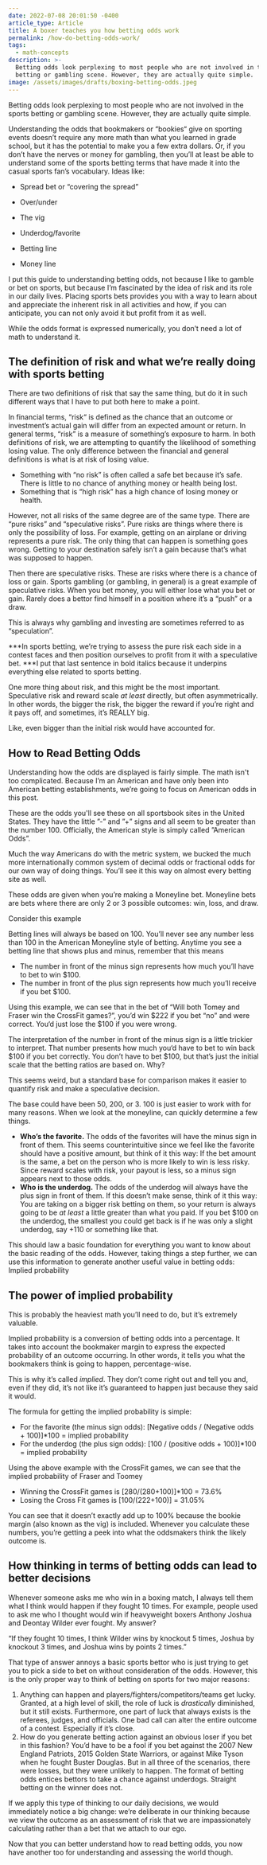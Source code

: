 ```yaml
---
date: 2022-07-08 20:01:50 -0400
article_type: Article
title: A boxer teaches you how betting odds work
permalink: /how-do-betting-odds-work/
tags:
  - math-concepts
description: >-
  Betting odds look perplexing to most people who are not involved in the sports
  betting or gambling scene. However, they are actually quite simple.
image: /assets/images/drafts/boxing-betting-odds.jpeg
---
```

Betting odds look perplexing to most people who are not involved in the sports betting or gambling scene. However, they are actually quite simple.

Understanding the odds that bookmakers or “bookies“ give on sporting events doesn’t require any more math than what you learned in grade school, but it has the potential to make you a few extra dollars. Or, if you don’t have the nerves or money for gambling, then you’ll at least be able to understand some of the sports betting terms that have made it into the casual sports fan’s vocabulary. Ideas like:

* Spread bet or “covering the spread”
* Over/under
* The vig
* Underdog/favorite

* Betting line
* Money line

I put this guide to understanding betting odds, not because I like to gamble or bet on sports, but because I’m fascinated by the idea of risk and its role in our daily lives. Placing sports bets provides you with a way to learn about and appreciate the inherent risk in all activities and how, if you can anticipate, you can not only avoid it but profit from it as well.

While the odds format is expressed numerically, you don’t need a lot of math to understand it.

## The definition of risk and what we’re really doing with sports betting

There are two definitions of risk that say the same thing, but do it in such different ways that I have to put both here to make a point.

In financial terms, “risk“ is defined as the chance that an outcome or investment’s actual gain will differ from an expected amount or return. In general terms, “risk” is a measure of something’s exposure to harm. In both definitions of risk, we are attempting to quantify the likelihood of something losing value. The only difference between the financial and general definitions is what is at risk of losing value.

* Something with “no risk” is often called a safe bet because it’s safe. There is little to no chance of anything money or health being lost.
* Something that is “high risk” has a high chance of losing money or health.

However, not all risks of the same degree are of the same type. There are “pure risks” and “speculative risks”. Pure risks are things where there is only the possibility of loss. For example, getting on an airplane or driving represents a pure risk. The only thing that can happen is something goes wrong. Getting to your destination safely isn’t a gain because that’s what was supposed to happen.

Then there are speculative risks. These are risks where there is a chance of loss or gain. Sports gambling (or gambling, in general) is a great example of speculative risks. When you bet money, you will either lose what you bet or gain. Rarely does a bettor find himself in a position where it’s a “push” or a draw.

This is always why gambling and investing are sometimes referred to as “speculation”.

*\*\*In sports betting, we’re trying to assess the pure risk each side in a contest faces and then position ourselves to profit from it with a speculative bet. \*\**I put that last sentence in bold italics because it underpins everything else related to sports betting.

One more thing about risk, and this might be the most important. Speculative risk and reward scale *at least* directly, but often asymmetrically. In other words, the bigger the risk, the bigger the reward if you’re right and it pays off, and sometimes, it’s REALLY big.

Like, even bigger than the initial risk would have accounted for.

## How to Read Betting Odds

Understanding how the odds are displayed is fairly simple. The math isn't too complicated. Because I’m an American and have only been into American betting establishments, we’re going to focus on American odds in this post.

These are the odds you'll see these on all sportsbook sites in the United States. They have the little ”-” and ”+” signs and all seem to be greater than the number 100. Officially, the American style is simply called ”American Odds”.

Much the way Americans do with the metric system, we bucked the much more internationally common system of decimal odds or fractional odds for our own way of doing things. You’ll see it this way on almost every betting site as well.

These odds are given when you’re making a Moneyline bet. Moneyline bets are bets where there are only 2 or 3 possible outcomes: win, loss, and draw.

Consider this example

Betting lines will always be based on 100. You’ll never see any number less than 100 in the American Moneyline style of betting. Anytime you see a betting line that shows plus and minus, remember that this means

* The number in front of the minus sign represents how much you’ll have to bet to win $100.
* The number in front of the plus sign represents how much you’ll receive if you bet $100.

Using this example, we can see that in the bet of “Will both Tomey and Fraser win the CrossFit games?”, you’d win $222 if you bet “no” and were correct. You‘d just lose the $100 if you were wrong.

The interpretation of the number in front of the minus sign is a little trickier to interpret. That number presents how much you‘d have to bet to win back $100 if you bet correctly. You don’t have to bet $100, but that’s just the initial scale that the betting ratios are based on. Why?

This seems weird, but a standard base for comparison makes it easier to quantify risk and make a speculative decision.

The base could have been 50, 200, or 3. 100 is just easier to work with for many reasons. When we look at the moneyline, can quickly determine a few things.

* **Who’s the favorite.** The odds of the favorites will have the minus sign in front of them. This seems counterintuitive since we feel like the favorite should have a positive amount, but think of it this way: If the bet amount is the same, a bet on the person who is more likely to win is less risky. Since reward scales with risk, your payout is less, so a minus sign appears next to those odds.
* **Who is the underdog.** The odds of the underdog will always have the plus sign in front of them. If this doesn’t make sense, think of it this way: You are taking on a bigger risk betting on them, so your return is always going to be *at least* a little greater than what you paid. If you bet $100 on the underdog, the smallest you could get back is if he was only a slight underdog, say +110 or something like that.

This should law a basic foundation for everything you want to know about the basic reading of the odds. However, taking things a step further, we can use this information to generate another useful value in betting odds: Implied probability

## The power of implied probability

This is probably the heaviest math you’ll need to do, but it’s extremely valuable.

Implied probability is a conversion of betting odds into a percentage. It takes into account the bookmaker margin to express the expected probability of an outcome occurring. In other words, it tells you what the bookmakers think is going to happen, percentage-wise.

This is why it’s called *implied*. They don’t come right out and tell you and, even if they did, it’s not like it’s guaranteed to happen just because they said it would.

The formula for getting the implied probability is simple:

* For the favorite (the minus sign odds): \[Negative odds / (Negative odds + 100)\]\*100 = implied probability
* For the underdog (the plus sign odds): \[100 / (positive odds + 100)\]\*100 = implied probability

Using the above example with the CrossFit games, we can see that the implied probability of Fraser and Toomey

* Winning the CrossFit games is \[280/(280+100)\]\*100 = 73.6%
* Losing the Cross Fit games is \[100/(222+100)\] = 31.05%

You can see that it doesn’t exactly add up to 100% because the bookie margin (also known as the vig) is included. Whenever you calculate these numbers, you’re getting a peek into what the oddsmakers think the likely outcome is.

## How thinking in terms of betting odds can lead to better decisions

Whenever someone asks me who win in a boxing match, I always tell them what I think would happen if they fought 10 times. For example, people used to ask me who I thought would win if heavyweight boxers Anthony Joshua and Deontay Wilder ever fought. My answer?

“If they fought 10 times, I think Wilder wins by knockout 5 times, Joshua by knockout 3 times, and Joshua wins by points 2 times.”

That type of answer annoys a basic sports bettor who is just trying to get you to pick a side to bet on without consideration of the odds. However, this is the only proper way to think of betting on sports for two major reasons:

1. Anything can happen and players/fighters/competitors/teams get lucky. Granted, at a high level of skill, the role of luck is *drastically* diminished, but it still exists. Furthermore, one part of luck that always exists is the referees, judges, and officials. One bad call can alter the entire outcome of a contest. Especially if it’s close.
2. How do you generate betting action against an obvious loser if you bet in this fashion? You’d have to be a fool if you bet against the 2007 New England Patriots, 2015 Golden State Warriors, or against Mike Tyson when he fought Buster Douglas. But in all three of the scenarios, there were losses, but they were unlikely to happen. The format of betting odds entices bettors to take a chance against underdogs. Straight betting on the winner does not.

If we apply this type of thinking to our daily decisions, we would immediately notice a big change: we’re deliberate in our thinking because we view the outcome as an assessment of risk that we are impassionately calculating rather than a bet that we attach to our ego.

Now that you can better understand how to read betting odds, you now have another too for understanding and assessing the world though.
